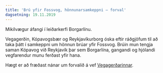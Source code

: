 ```yaml
---
title: 'Brú yfir Fossvog, hönnunarsamkeppni – forval'
dagsetning: 19.11.2019
---
```

Mikilvægur áfangi í leiðarkerfi Borgarlínu.

Vegagerðin, Kópavogsbær og Reykjavíkurborg óska eftir ráðgjöfum til að taka þátt í samkeppni um hönnun brúar yfir Fossvog. Brúin mun tengja saman Kópavog við Reykjavík þar sem Borgarlína, gangandi og hjólandi vegfarendur munu ferðast yfir hana.

Hægt er að fræðast nánar um forvalið á vef [Vegagerðarinnar](https://www.vegagerdin.is/).
